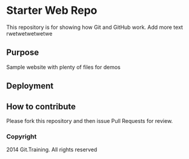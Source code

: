 # Starter Web Repo

This repository is for showing how Git and GitHub work. Add more text 
rwetwetwetwetwe

## Purpose

Sample website with plenty of files for demos

## Deployment

## How to contribute

Please fork this repository and then issue Pull Requests for review.

### Copyright

2014 Git.Training. All rights reserved